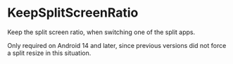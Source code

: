 # KeepSplitScreenRatio

Keep the split screen ratio, when switching one of the split apps.

Only required on Android 14 and later, since previous versions did not force a split resize in this situation.
